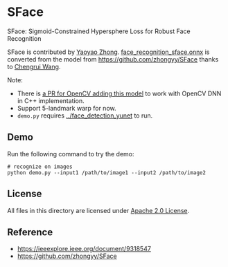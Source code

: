 # SFace

SFace: Sigmoid-Constrained Hypersphere Loss for Robust Face Recognition

SFace is contributed by [Yaoyao Zhong](https://github.com/zhongyy/SFace). [face_recognition_sface.onnx](./face_recognition_sface.onnx) is converted from the model from https://github.com/zhongyy/SFace thanks to [Chengrui Wang](https://github.com/crywang).

Note:
- There is [a PR for OpenCV adding this model](https://github.com/opencv/opencv/pull/20422) to work with OpenCV DNN in C++ implementation.
- Support 5-landmark warp for now.
- `demo.py` requires [../face_detection_yunet](../face_detection_yunet) to run.

## Demo

Run the following command to try the demo:
```shell
# recognize on images
python demo.py --input1 /path/to/image1 --input2 /path/to/image2
```

## License

All files in this directory are licensed under [Apache 2.0 License](./LICENSE).

## Reference

- https://ieeexplore.ieee.org/document/9318547
- https://github.com/zhongyy/SFace